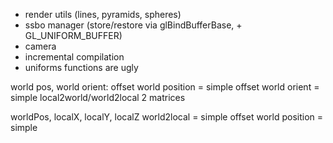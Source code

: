 * render utils (lines, pyramids, spheres)
* ssbo manager (store/restore via glBindBufferBase, + GL_UNIFORM_BUFFER)
* camera
* incremental compilation
* uniforms functions are ugly


world pos, world orient:
offset world position = simple
offset world orient = simple
local2world/world2local 2 matrices

worldPos, localX, localY, localZ
world2local = simple
offset world position = simple
